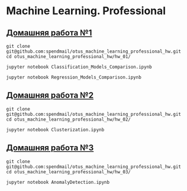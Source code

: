 # Machine Learning. Professional

## [Домашняя работа №1](./hw_01)

```
git clone git@github.com:spendmail/otus_machine_learning_professional_hw.git
cd otus_machine_learning_professional_hw/hw_01/

jupyter notebook Classification_Models_Comparison.ipynb

jupyter notebook Regression_Models_Comparison.ipynb
```

## [Домашняя работа №2](./hw_02)

```
git clone git@github.com:spendmail/otus_machine_learning_professional_hw.git
cd otus_machine_learning_professional_hw/hw_02/

jupyter notebook Clusterization.ipynb

```

## [Домашняя работа №3](./hw_03)

```
git clone git@github.com:spendmail/otus_machine_learning_professional_hw.git
cd otus_machine_learning_professional_hw/hw_03/

jupyter notebook AnomalyDetection.ipynb

```

